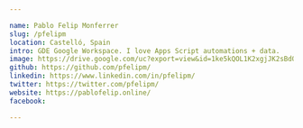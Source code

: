 ```yaml
---

name: Pablo Felip Monferrer  
slug: /pfelipm  
location: Castelló, Spain  
intro: GDE Google Workspace. I love Apps Script automations + data.  
image: https://drive.google.com/uc?export=view&id=1ke5kQOL1K2xgjJK2sBdOAamuow6llh8Q  
github: https://github.com/pfelipm/  
linkedin: https://www.linkedin.com/in/pfelipm/  
twitter: https://twitter.com/pfelipm/  
website: https://pablofelip.online/  
facebook:

---
```

